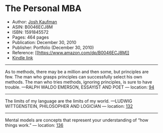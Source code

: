 # The Personal MBA

* Author: [Josh Kaufman](https://www.amazon.com/Josh-Kaufman/e/B003UOZ57Q/ref=dp_byline_cont_ebooks_1)
* ASIN: B0046ECJ8M
* ISBN: 1591845572
* Pages: 464 pages
* Publication: December 30, 2010
* Publisher: Portfolio (December 30, 2010)
* Reference: [[https://www.amazon.com/dp/B0046ECJ8M]]
* [Kindle link](kindle://book?action=open&asin=B0046ECJ8M)


---
As to methods, there may be a million and then some, but principles are few. The man who grasps principles can successfully select his own methods. The man who tries methods, ignoring principles, is sure to have trouble. —RALPH WALDO EMERSON, ESSAYIST AND POET — location: [94](kindle://book?action=open&asin=B0046ECJ8M&location=94)

---
The limits of my language are the limits of my world. —LUDWIG WITTGENSTEIN, PHILOSOPHER AND LOGICIAN — location: [132](kindle://book?action=open&asin=B0046ECJ8M&location=132)

---
Mental models are concepts that represent your understanding of “how things work.” — location: [136](kindle://book?action=open&asin=B0046ECJ8M&location=136)


